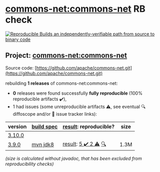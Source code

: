 [commons-net:commons-net](https://central.sonatype.com/artifact/commons-net/commons-net/versions) RB check
=======

[![Reproducible Builds](https://reproducible-builds.org/images/logos/rb.svg) an independently-verifiable path from source to binary code](https://reproducible-builds.org/)

## Project: [commons-net:commons-net](https://central.sonatype.com/artifact/commons-net/commons-net/versions)

Source code: [https://github.com/apache/commons-net.git](https://github.com/apache/commons-net.git)

rebuilding **1 releases** of commons-net:commons-net:
- **0** releases were found successfully **fully reproducible** (100% reproducible artifacts :heavy_check_mark:),
- 1 had issues (some unreproducible artifacts :warning:, see eventual :mag: diffoscope and/or :memo: issue tracker links):

| version | [build spec](/BUILDSPEC.md) | [result](https://reproducible-builds.org/docs/jvm/): reproducible? | size |
| -- | --------- | ------ | -- |
| [3.10.0](https://central.sonatype.com/artifact/commons-net/commons-net/3.10.0/pom) | | | |
| [3.9.0](https://central.sonatype.com/artifact/commons-net/commons-net/3.9.0/pom) | [mvn jdk8](commons-net-3.9.0.buildspec) | [result](commons-net-3.9.0.buildinfo): [5 :heavy_check_mark:  2 :warning:](commons-net-3.9.0.buildcompare) [:mag:](commons-net-3.9.0.diffoscope) | 1.3M |

<i>(size is calculated without javadoc, that has been excluded from reproducibility checks)</i>
